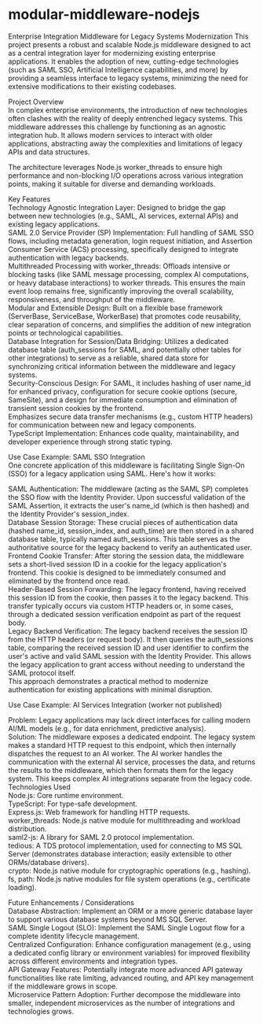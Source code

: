 # modular-middleware-nodejs
Enterprise Integration Middleware for Legacy Systems Modernization
This project presents a robust and scalable Node.js middleware designed to act as a central integration layer for modernizing existing enterprise applications. It enables the adoption of new, cutting-edge technologies (such as SAML SSO, Artificial Intelligence capabilities, and more) by providing a seamless interface to legacy systems, minimizing the need for extensive modifications to their existing codebases.

Project Overview  
In complex enterprise environments, the introduction of new technologies often clashes with the reality of deeply entrenched legacy systems. This middleware addresses this challenge by functioning as an agnostic integration hub. It allows modern services to interact with older applications, abstracting away the complexities and limitations of legacy APIs and data structures.

The architecture leverages Node.js worker_threads to ensure high performance and non-blocking I/O operations across various integration points, making it suitable for diverse and demanding workloads.

Key Features  
Technology Agnostic Integration Layer: Designed to bridge the gap between new technologies (e.g., SAML, AI services, external APIs) and existing legacy applications.  
SAML 2.0 Service Provider (SP) Implementation: Full handling of SAML SSO flows, including metadata generation, login request initiation, and Assertion Consumer Service (ACS) processing, specifically designed to integrate authentication with legacy backends.  
Multithreaded Processing with worker_threads: Offloads intensive or blocking tasks (like SAML message processing, complex AI computations, or heavy database interactions) to worker threads. This ensures the main event loop remains free, significantly improving the overall scalability, responsiveness, and throughput of the middleware.  
Modular and Extensible Design: Built on a flexible base framework (ServerBase, ServiceBase, WorkerBase) that promotes code reusability, clear separation of concerns, and simplifies the addition of new integration points or technological capabilities.  
Database Integration for Session/Data Bridging: Utilizes a dedicated database table (auth_sessions for SAML, and potentially other tables for other integrations) to serve as a reliable, shared data store for synchronizing critical information between the middleware and legacy systems.  
Security-Conscious Design: For SAML, it includes hashing of user name_id for enhanced privacy, configuration for secure cookie options (secure, SameSite), and a design for immediate consumption and elimination of transient session cookies by the frontend.  
Emphasizes secure data transfer mechanisms (e.g., custom HTTP headers) for communication between new and legacy components.  
TypeScript Implementation: Enhances code quality, maintainability, and developer experience through strong static typing.  

Use Case Example: SAML SSO Integration  
One concrete application of this middleware is facilitating Single Sign-On (SSO) for a legacy application using SAML. Here's how it works:  

SAML Authentication: The middleware (acting as the SAML SP) completes the SSO flow with the Identity Provider. Upon successful validation of the SAML Assertion, it extracts the user's name_id (which is then hashed) and the Identity Provider's session_index.  
Database Session Storage: These crucial pieces of authentication data (hashed name_id, session_index, and auth_time) are then stored in a shared database table, typically named auth_sessions. This table serves as the authoritative source for the legacy backend to verify an authenticated user.  
Frontend Cookie Transfer: After storing the session data, the middleware sets a short-lived session ID in a cookie for the legacy application's frontend. This cookie is designed to be immediately consumed and eliminated by the frontend once read.  
Header-Based Session Forwarding: The legacy frontend, having received this session ID from the cookie, then passes it to the legacy backend. This transfer typically occurs via custom HTTP headers or, in some cases, through a dedicated session verification endpoint as part of the request body.  
Legacy Backend Verification: The legacy backend receives the session ID from the HTTP headers (or request body). It then queries the auth_sessions table, comparing the received session ID and user identifier to confirm the user's active and valid SAML session with the Identity Provider. This allows the legacy application to grant access without needing to understand the SAML protocol itself.  
This approach demonstrates a practical method to modernize authentication for existing applications with minimal disruption.  

Use Case Example: AI Services Integration (worker not published)

Problem: Legacy applications may lack direct interfaces for calling modern AI/ML models (e.g., for data enrichment, predictive analysis).  
Solution: The middleware exposes a dedicated endpoint. The legacy system makes a standard HTTP request to this endpoint, which then internally dispatches the request to an AI worker. The AI worker handles the communication with the external AI service, processes the data, and returns the results to the middleware, which then formats them for the legacy system. This keeps complex AI integrations separate from the legacy code.  
Technologies Used  
Node.js: Core runtime environment.  
TypeScript: For type-safe development.  
Express.js: Web framework for handling HTTP requests.  
worker_threads: Node.js native module for multithreading and workload distribution.  
saml2-js: A library for SAML 2.0 protocol implementation.  
tedious: A TDS protocol implementation, used for connecting to MS SQL Server (demonstrates database interaction; easily extensible to other ORMs/database drivers).  
crypto: Node.js native module for cryptographic operations (e.g., hashing).  
fs, path: Node.js native modules for file system operations (e.g., certificate loading).  

Future Enhancements / Considerations  
Database Abstraction: Implement an ORM or a more generic database layer to support various database systems beyond MS SQL Server.  
SAML Single Logout (SLO): Implement the SAML Single Logout flow for a complete identity lifecycle management.  
Centralized Configuration: Enhance configuration management (e.g., using a dedicated config library or environment variables) for improved flexibility across different environments and integration types.  
API Gateway Features: Potentially integrate more advanced API gateway functionalities like rate limiting, advanced routing, and API key management if the middleware grows in scope.  
Microservice Pattern Adoption: Further decompose the middleware into smaller, independent microservices as the number of integrations and technologies grows.  
